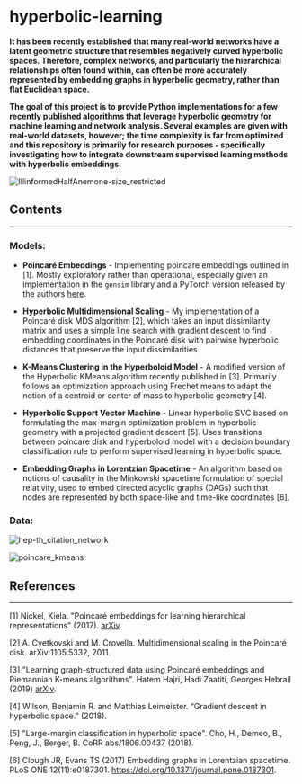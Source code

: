 # hyperbolic-learning

**It has been recently established that many real-world networks have a latent geometric structure that resembles negatively curved hyperbolic spaces. Therefore, complex networks, and particularly the hierarchical relationships often found within, can often be more accurately represented by embedding graphs in hyperbolic geometry, rather than flat Euclidean space.**

**The goal of this project is to provide Python implementations for a few recently published algorithms that leverage hyperbolic geometry for machine learning and network analysis. Several examples are given with real-world datasets, however; the time complexity is far from optimized and this repository is primarily for research purposes - specifically investigating how to integrate downstream supervised learning methods with hyperbolic embeddings.**

![IllinformedHalfAnemone-size_restricted](https://user-images.githubusercontent.com/16658498/67390992-564d8880-f563-11e9-95af-a959085e72c1.gif)

## Contents
------

### Models:
* __Poincaré Embeddings__ - Implementing poincare embeddings outlined in [1]. Mostly exploratory rather than operational, especially given an implementation in the `gensim` library and a PyTorch version released by the authors [here](https://github.com/facebookresearch/poincare-embeddings).

* __Hyperbolic Multidimensional Scaling__ - My implementation of a Poincaré disk MDS algorithm [2], which takes an input dissimilarity matrix and uses a simple line search with gradient descent to find embedding coordinates in the Poincaré disk with pairwise hyperbolic distances that preserve the input dissimilarities.  

* __K-Means Clustering in the Hyperboloid Model__ - A modified version of the Hyperbolic KMeans algorithm recently published in [3]. Primarily follows an optimization approach using Frechet means to adapt the notion of a centroid or center of mass to hyperbolic geometry [4].

* __Hyperbolic Support Vector Machine__ - Linear hyperbolic SVC based on formulating the max-margin optimization problem in hyperbolic geometry with a projected gradient descent [5]. Uses transitions between poincare disk and hyperboloid model with a decision boundary classification rule to perform supervised learning in hyperbolic space.

* __Embedding Graphs in Lorentzian Spacetime__ -  An algorithm based on notions of causality in the Minkowski spacetime formulation of special relativity, used to embed directed acyclic graphs (DAGs) such that nodes are represented by both space-like and time-like coordinates [6]. 

### Data:

![hep-th_citation_network](https://user-images.githubusercontent.com/16658498/65956193-6fa16000-e40f-11e9-935b-a518a77b6525.png)

![poincare_kmeans](https://user-images.githubusercontent.com/16658498/62563652-11aa2f00-b849-11e9-93e5-4665f9020052.png)

## References
-----
[1] Nickel, Kiela. "Poincaré embeddings for learning hierarchical representations" (2017). [arXiv](https://arxiv.org/pdf/1705.08039.pdf).

[2] A. Cvetkovski and M. Crovella. Multidimensional scaling in the Poincaré disk. arXiv:1105.5332, 2011.

[3] "Learning graph-structured data using Poincaré embeddings and Riemannian K-means algorithms". Hatem Hajri, Hadi Zaatiti, Georges Hebrail (2019) [arXiv](https://arxiv.org/abs/1907.01662).

[4] Wilson, Benjamin R. and Matthias Leimeister. “Gradient descent in hyperbolic space.” (2018).

[5] "Large-margin classification in hyperbolic space". Cho, H., Demeo, B., Peng, J., Berger, B. CoRR abs/1806.00437 (2018).

[6] Clough JR, Evans TS (2017) Embedding graphs in Lorentzian spacetime. PLoS ONE 12(11):e0187301. https://doi.org/10.1371/journal.pone.0187301.
